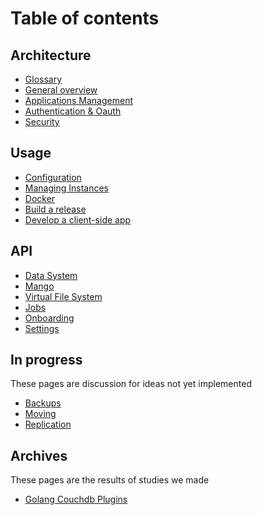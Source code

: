 Table of contents
=================

## Architecture

- [Glossary](./glossary.md)
- [General overview](./architecture.md)
- [Applications Management](./apps.md)
- [Authentication & Oauth](./auth.md)
- [Security](./security.md)

## Usage

- [Configuration](./config.md)
- [Managing Instances](./instance.md)
- [Docker](./docker.md)
- [Build a release](./release.md)
- [Develop a client-side app](./client-app-dev.md)

## API

- [Data System](./data-system.md)
- [Mango](./mango.md)
- [Virtual File System](./files.md)
- [Jobs](./jobs.md)
- [Onboarding](./onboarding.md)
- [Settings](./settings.md)

## In progress

These pages are discussion for ideas not yet implemented
- [Backups](./backup.md)
- [Moving](./moving.md)
- [Replication](./replication.md)

## Archives

These pages are the results of studies we made
- [Golang Couchdb Plugins](./couchdb-plugins.md)
